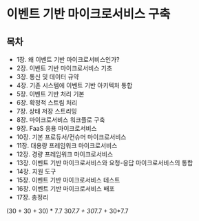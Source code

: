 # 이벤트 기반 마이크로서비스 구축

## 목차
- 1장. 왜 이벤트 기반 마이크로서비스인가?
- 2장. 이벤트 기반 마이크로서비스 기초
- 3장. 통신 및 데이터 규약
- 4장. 기존 시스템에 이벤트 기반 아키텍처 통합
- 5장. 이벤트 기반 처리 기본
- 6장. 확정적 스트림 처리
- 7장. 상태 저장 스트리밍
- 8장. 마이크로서비스 워크플로 구축
- 9장. FaaS 응용 마이크로서비스
- 10장. 기본 프로듀서/컨슈머 마이크로서비스
- 11장. 대용량 프레임워크 마이크로서비스
- 12장. 경량 프레임워크 마이크로서비스
- 13장. 이벤트 기반 마이크로서비스와 요청-응답 마이크로서비스의 통합
- 14장. 지원 도구
- 15장. 이벤트 기반 마이크로서비스 테스트
- 16장. 이벤트 기반 마이크로서비스 배포
- 17장. 총정리


(30 + 30 + 30) * 7.7
30*7.7 + 30*7.7 + 30*7.7